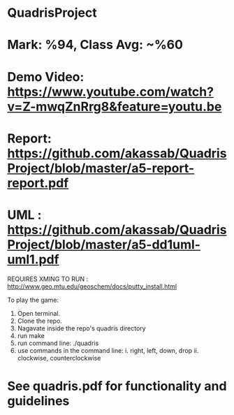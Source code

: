 
# QuadrisProject
# Mark: %94, Class Avg: ~%60

# Demo Video: https://www.youtube.com/watch?v=Z-mwqZnRrg8&feature=youtu.be
# Report: https://github.com/akassab/QuadrisProject/blob/master/a5-report-report.pdf
# UML : https://github.com/akassab/QuadrisProject/blob/master/a5-dd1uml-uml1.pdf

REQUIRES XMING TO RUN : http://www.geo.mtu.edu/geoschem/docs/putty_install.html

To play the game:
1. Open terminal.
2. Clone the repo.
3. Nagavate inside the repo's quadris directory
4. run make
5. run command line: ./quadris
6. use commands in the command line:
  i. right, left, down, drop
  ii. clockwise, counterclockwise
  
# See quadris.pdf for functionality and guidelines
